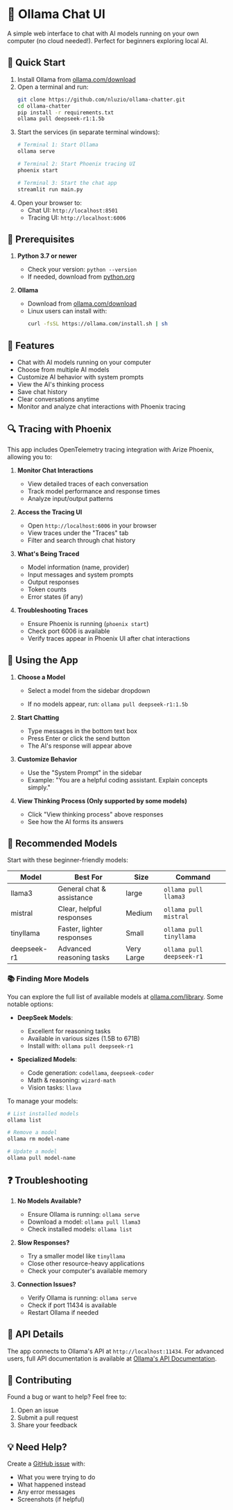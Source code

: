 # 🚀 Ollama Chat UI

A simple web interface to chat with AI models running on your own computer (no cloud needed!). Perfect for beginners exploring local AI.

## 🌟 Quick Start
1. Install Ollama from [ollama.com/download](https://ollama.com/download)
2. Open a terminal and run:
   ```bash
   git clone https://github.com/nluzio/ollama-chatter.git
   cd ollama-chatter
   pip install -r requirements.txt
   ollama pull deepseek-r1:1.5b
   ```
3. Start the services (in separate terminal windows):
   ```bash
   # Terminal 1: Start Ollama
   ollama serve
   ```
   ```bash
   # Terminal 2: Start Phoenix tracing UI
   phoenix start
   ```
   ```bash
   # Terminal 3: Start the chat app
   streamlit run main.py
   ```
4. Open your browser to:
   - Chat UI: `http://localhost:8501`
   - Tracing UI: `http://localhost:6006`

## 🧰 Prerequisites

1. **Python 3.7 or newer**
   - Check your version: `python --version`
   - If needed, download from [python.org](https://www.python.org/downloads/)

2. **Ollama**
   - Download from [ollama.com/download](https://ollama.com/download)
   - Linux users can install with:
     ```bash
     curl -fsSL https://ollama.com/install.sh | sh
     ```

## 📖 Features

- Chat with AI models running on your computer
- Choose from multiple AI models
- Customize AI behavior with system prompts
- View the AI's thinking process
- Save chat history
- Clear conversations anytime
- Monitor and analyze chat interactions with Phoenix tracing

## 🔍 Tracing with Phoenix

This app includes OpenTelemetry tracing integration with Arize Phoenix, allowing you to:

1. **Monitor Chat Interactions**
   - View detailed traces of each conversation
   - Track model performance and response times
   - Analyze input/output patterns

2. **Access the Tracing UI**
   - Open `http://localhost:6006` in your browser
   - View traces under the "Traces" tab
   - Filter and search through chat history

3. **What's Being Traced**
   - Model information (name, provider)
   - Input messages and system prompts
   - Output responses
   - Token counts
   - Error states (if any)

4. **Troubleshooting Traces**
   - Ensure Phoenix is running (`phoenix start`)
   - Check port 6006 is available
   - Verify traces appear in Phoenix UI after chat interactions

## 💭 Using the App

1. **Choose a Model**
   - Select a model from the sidebar dropdown

   - If no models appear, run: `ollama pull deepseek-r1:1.5b`

2. **Start Chatting**
   - Type messages in the bottom text box
   - Press Enter or click the send button
   - The AI's response will appear above

3. **Customize Behavior**
   - Use the "System Prompt" in the sidebar
   - Example: "You are a helpful coding assistant. Explain concepts simply."

4. **View Thinking Process (Only supported by some models)**
   - Click "View thinking process" above responses
   - See how the AI forms its answers

## 🤖 Recommended Models

Start with these beginner-friendly models:

| Model     | Best For                    | Size    | Command               |
|-----------|----------------------------|---------|----------------------|
| llama3    | General chat & assistance  | large  | `ollama pull llama3` |
| mistral   | Clear, helpful responses   | Medium  | `ollama pull mistral`|
| tinyllama | Faster, lighter responses  | Small   | `ollama pull tinyllama` |
| deepseek-r1 | Advanced reasoning tasks | Very Large   | `ollama pull deepseek-r1` |

### 📚 Finding More Models

You can explore the full list of available models at [ollama.com/library](https://ollama.com/library). Some notable options:

- **DeepSeek Models**: 
  - Excellent for reasoning tasks
  - Available in various sizes (1.5B to 671B)
  - Install with: `ollama pull deepseek-r1`

- **Specialized Models**:
  - Code generation: `codellama`, `deepseek-coder`
  - Math & reasoning: `wizard-math`
  - Vision tasks: `llava`

To manage your models:
```bash
# List installed models
ollama list

# Remove a model
ollama rm model-name

# Update a model
ollama pull model-name
```

## ❓ Troubleshooting

1. **No Models Available?**
   - Ensure Ollama is running: `ollama serve`
   - Download a model: `ollama pull llama3`
   - Check installed models: `ollama list`

2. **Slow Responses?**
   - Try a smaller model like `tinyllama`
   - Close other resource-heavy applications
   - Check your computer's available memory

3. **Connection Issues?**
   - Verify Ollama is running: `ollama serve`
   - Check if port 11434 is available
   - Restart Ollama if needed

## 🔧 API Details

The app connects to Ollama's API at `http://localhost:11434`. For advanced users, full API documentation is available at [Ollama's API Documentation](https://github.com/ollama/ollama/blob/main/docs/api.md).

## 🤝 Contributing

Found a bug or want to help? Feel free to:
1. Open an issue
2. Submit a pull request
3. Share your feedback

## 💡 Need Help?

Create a [GitHub issue](https://github.com/nluzio/ollama-chatter/issues) with:
- What you were trying to do
- What happened instead
- Any error messages
- Screenshots (if helpful) 
